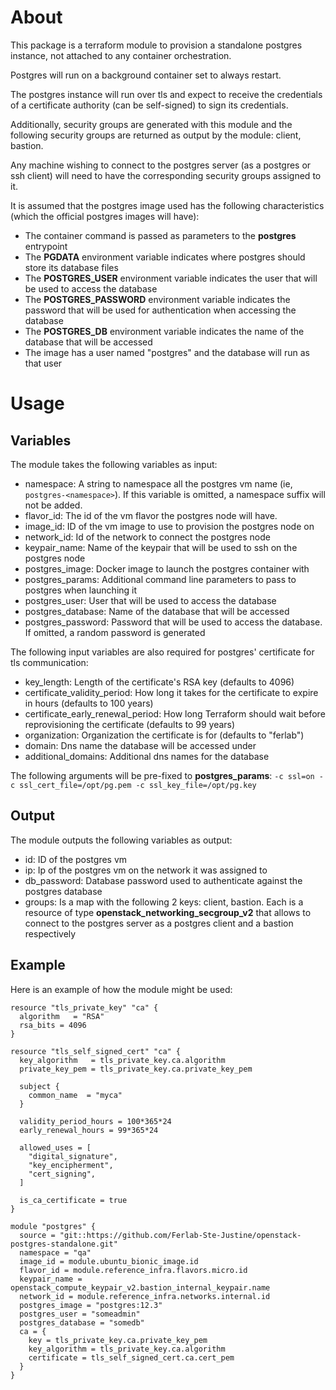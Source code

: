 # About

This package is a terraform module to provision a standalone postgres instance, not attached to any container orchestration.

Postgres will run on a background container set to always restart.

The postgres instance will run over tls and expect to receive the credentials of a certificate authority (can be self-signed) to sign its credentials.

Additionally, security groups are generated with this module and the following security groups are returned as output by the module: client, bastion.

Any machine wishing to connect to the postgres server (as a postgres or ssh client) will need to have the corresponding security groups assigned to it.

It is assumed that the postgres image used has the following characteristics (which the official postgres images will have):

- The container command is passed as parameters to the **postgres** entrypoint
- The **PGDATA** environment variable indicates where postgres should store its database files
- The **POSTGRES_USER** environment variable indicates the user that will be used to access the database
- The **POSTGRES_PASSWORD** environment variable indicates the password that will be used for authentication when accessing the database
- The **POSTGRES_DB** environment variable indicates the name of the database that will be accessed
- The image has a user named "postgres" and the database will run as that user

# Usage

## Variables

The module takes the following variables as input:

- namespace: A string to namespace all the postgres vm name (ie, `postgres-<namespace>`). If this variable is omitted, a namespace suffix will not be added.
- flavor_id: The id of the vm flavor the postgres node will have.
- image_id: ID of the vm image to use to provision the postgres node on
- network_id: Id of the network to connect the postgres node
- keypair_name: Name of the keypair that will be used to ssh on the postgres node
- postgres_image: Docker image to launch the postgres container with
- postgres_params: Additional command line parameters to pass to postgres when launching it
- postgres_user: User that will be used to access the database
- postgres_database: Name of the database that will be accessed
- postgres_password: Password that will be used to access the database. If omitted, a random password is generated

The following input variables are also required for postgres' certificate for tls communication:
- key_length: Length of the certificate's RSA key (defaults to 4096)
- certificate_validity_period: How long it takes for the certificate to expire in hours (defaults to 100 years)
- certificate_early_renewal_period: How long Terraform should wait before reprovisioning the certificate (defaults to 99 years)
- organization: Organization the certificate is for (defaults to "ferlab")
- domain: Dns name the database will be accessed under
- additional_domains: Additional dns names for the database

The following arguments will be pre-fixed to **postgres_params**: ```-c ssl=on -c ssl_cert_file=/opt/pg.pem -c ssl_key_file=/opt/pg.key```

## Output

The module outputs the following variables as output:
- id: ID of the postgres vm
- ip: Ip of the postgres vm on the network it was assigned to
- db_password: Database password used to authenticate 
against the postgres database
- groups: Is a map with the following 2 keys: client, bastion. Each is a resource of type **openstack_networking_secgroup_v2** that allows to connect to the postgres server as a postgres client and a bastion respectively

## Example

Here is an example of how the module might be used: 

```
resource "tls_private_key" "ca" {
  algorithm   = "RSA"
  rsa_bits = 4096
}

resource "tls_self_signed_cert" "ca" {
  key_algorithm   = tls_private_key.ca.algorithm
  private_key_pem = tls_private_key.ca.private_key_pem

  subject {
    common_name  = "myca"
  }

  validity_period_hours = 100*365*24
  early_renewal_hours = 99*365*24

  allowed_uses = [
    "digital_signature",
    "key_encipherment",
    "cert_signing",
  ]

  is_ca_certificate = true
}

module "postgres" {
  source = "git::https://github.com/Ferlab-Ste-Justine/openstack-postgres-standalone.git"
  namespace = "qa"
  image_id = module.ubuntu_bionic_image.id
  flavor_id = module.reference_infra.flavors.micro.id
  keypair_name = openstack_compute_keypair_v2.bastion_internal_keypair.name
  network_id = module.reference_infra.networks.internal.id
  postgres_image = "postgres:12.3"
  postgres_user = "someadmin"
  postgres_database = "somedb"
  ca = {
    key = tls_private_key.ca.private_key_pem
    key_algorithm = tls_private_key.ca.algorithm
    certificate = tls_self_signed_cert.ca.cert_pem
  }
}
```